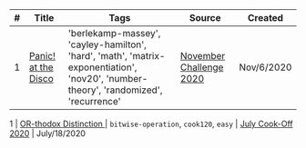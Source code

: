 | # | Title | Tags | Source | Created |
|---| ----- | ---- | ------ | ------- |
1 | [Panic! at the Disco](https://www.codechef.com/NOV20A/problems/PANIC)| 'berlekamp-massey', 'cayley-hamilton', 'hard', 'math', 'matrix-exponentiation', 'nov20', 'number-theory', 'randomized', 'recurrence'  | [November Challenge 2020 ](https://www.codechef.com/NOV20A) | Nov/6/2020












1 | [OR-thodox Distinction ](https://www.codechef.com/problems/ORTHODOX)| `bitwise-operation`, `cook120`, `easy` | [July Cook-Off 2020](https://www.codechef.com/COOK120A) | July/18/2020
